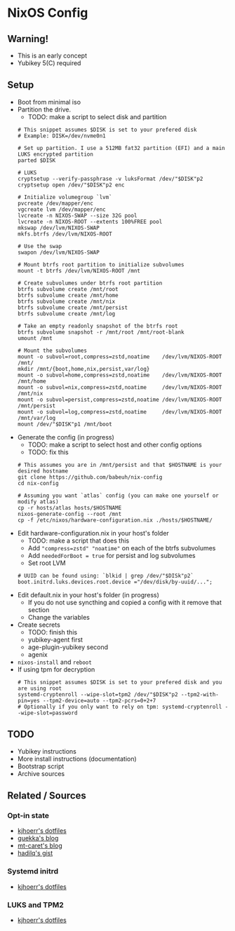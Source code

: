 # NixOS Config

## Warning!
- This is an early concept
- Yubikey 5(C) required

## Setup
- Boot from minimal iso
- Partition the drive.
  - TODO: make a script to select disk and partition
  ```
  # This snippet assumes $DISK is set to your prefered disk
  # Example: DISK=/dev/nvme0n1

  # Set up partition. I use a 512MB fat32 partition (EFI) and a main LUKS encrypted partition
  parted $DISK

  # LUKS
  cryptsetup --verify-passphrase -v luksFormat /dev/"$DISK"p2
  cryptsetup open /dev/"$DISK"p2 enc

  # Initialize volumegroup `lvm`
  pvcreate /dev/mapper/enc
  vgcreate lvm /dev/mapper/enc
  lvcreate -n NIXOS-SWAP --size 32G pool
  lvcreate -n NIXOS-ROOT --extents 100%FREE pool
  mkswap /dev/lvm/NIXOS-SWAP
  mkfs.btrfs /dev/lvm/NIXOS-ROOT
  
  # Use the swap
  swapon /dev/lvm/NIXOS-SWAP

  # Mount btrfs root partition to initialize subvolumes
  mount -t btrfs /dev/lvm/NIXOS-ROOT /mnt

  # Create subvolumes under btrfs root partition
  btrfs subvolume create /mnt/root
  btrfs subvolume create /mnt/home
  btrfs subvolume create /mnt/nix
  btrfs subvolume create /mnt/persist
  btrfs subvolume create /mnt/log

  # Take an empty readonly snapshot of the btrfs root
  btrfs subvolume snapshot -r /mnt/root /mnt/root-blank
  umount /mnt

  # Mount the subvolumes
  mount -o subvol=root,compress=zstd,noatime    /dev/lvm/NIXOS-ROOT /mnt/
  mkdir /mnt/{boot,home,nix,persist,var/log}
  mount -o subvol=home,compress=zstd,noatime    /dev/lvm/NIXOS-ROOT /mnt/home
  mount -o subvol=nix,compress=zstd,noatime     /dev/lvm/NIXOS-ROOT /mnt/nix
  mount -o subvol=persist,compress=zstd,noatime /dev/lvm/NIXOS-ROOT /mnt/persist
  mount -o subvol=log,compress=zstd,noatime     /dev/lvm/NIXOS-ROOT /mnt/var/log
  mount /dev/"$DISK"p1 /mnt/boot
  ```
- Generate the config (in progress)
  - TODO: make a script to select host and other config options
  - TODO: fix this
  ```
  # This assumes you are in /mnt/persist and that $HOSTNAME is your desired hostname
  git clone https://github.com/babeuh/nix-config
  cd nix-config

  # Assuming you want `atlas` config (you can make one yourself or modify atlas)
  cp -r hosts/atlas hosts/$HOSTNAME
  nixos-generate-config --root /mnt
  cp -f /etc/nixos/hardware-configuration.nix ./hosts/$HOSTNAME/
  ```
- Edit hardware-configuration.nix in your host's folder
  - TODO: make a script that does this
  - Add ```"compress=zstd" "noatime"``` on each of the btrfs subvolumes
  - Add ```neededForBoot = true``` for persist and log subvolumes
  - Set root LVM
  ```
  # UUID can be found using: `blkid | grep /dev/"$DISk"p2`
  boot.initrd.luks.devices.root.device ="/dev/disk/by-uuid/...";
  ```
- Edit default.nix in your host's folder (in progress)
  - If you do not use syncthing and copied a config with it remove that section
  - Change the variables
- Create secrets
  - TODO: finish this
  - yubikey-agent first
  - age-plugin-yubikey second
  - agenix
- ```nixos-install``` and ```reboot```
- If using tpm for decryption
  ```
  # This snippet assumes $DISK is set to your prefered disk and you are using root
  systemd-cryptenroll --wipe-slot=tpm2 /dev/"$DISK"p2 --tpm2-with-pin=yes --tpm2-device=auto --tpm2-pcrs=0+2+7
  # Optionally if you only want to rely on tpm: systemd-cryptenroll --wipe-slot=password
  ```

## TODO
- Yubikey instructions
- More install instructions (documentation)
- Bootstrap script
- Archive sources

## Related / Sources
### Opt-in state
- [kjhoerr's dotfiles](https://github.com/kjhoerr/dotfiles)
- [guekka's blog](https://guekka.github.io/nixos-server-1/)
- [mt-caret's blog](https://mt-caret.github.io/blog/posts/2020-06-29-optin-state.html)
- [hadilq's gist](https://gist.github.com/hadilq/a491ca53076f38201a8aa48a0c6afef5)
### Systemd initrd
- [kjhoerr's dotfiles](https://github.com/kjhoerr/dotfiles)
### LUKS and TPM2
- [kjhoerr's dotfiles](https://github.com/kjhoerr/dotfiles)
